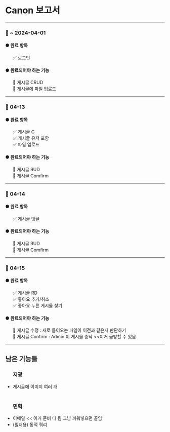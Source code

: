 <!DOCTYPE html>
<html>
<head>


<h1>Canon 보고서</h1>


<hr>
<h3>📌 ~ 2024-04-01</h3>

<h4>● 완료 항목</h4>
<ul>
  ✅ 로그인 
</ul>

<h4>● 완료되어야 하는 기능</h4>
<ul>
  🔪 게시글 CRUD <br>
  🔪 게시글에 파일 업로드 <br>
</ul>


<hr>
<h3>📌 04-13 </h3>

<h4>● 완료 항목</h4>
<ul>
  ✅ 게시글 C <br>
  ✅ 게시글 유저 포함 <br>
  ✅ 파일 업로드 
</ul>

<h4>● 완료되어야 하는 기능</h4>
<ul>
  🔪 게시글 RUD <br>
  🔪 게시글 Comfirm <br>

</ul>


<hr>
<h3>📌 04-14 </h3>

<h4>● 완료 항목</h4>
<ul>
  ✅ 게시글 댓글 <br>
  
</ul>

<h4>● 완료되어야 하는 기능</h4>
<ul>
  🔪 게시글 RUD <br>
  🔪 게시글 Comfirm<br>

</ul>

<hr>

<h3>📌 04-15 </h3>

<h4>● 완료 항목</h4>
<ul>
  ✅ 게시글 RD <br>
  ✅ 좋아요 추가/취소 <br>
  ✅ 좋아요 누른 게시물 찾기 <br>

</ul>

<h4>● 완료되어야 하는 기능</h4>
<ul>
  🔪 게시글 수정 : 새로 들어오는 파일이 이전과 같은지 판단하기 <br>
  🔪 게시글 Confirm : Admin 이 게시물 승낙 <<이거 금방할 수 있음 <br>

</ul>

<hr>

<h2> 남은 기능들 </h2>

<ul>
  <h3> 지광</h3>
  <li> 게시글에 이미지 여러 개  </li>

<br>
  <h3>민혁</h3>
  <li> 이메일 << 이거 준비 다 됨 그냥 끼워넣으면 끝임 </li>
  <li> (필터용) 동적 쿼리 </li>

  
</ul>



</body>
</html>

